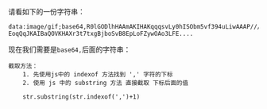 请看如下的一份字符串：

```
data:image/gif;base64,R0lGODlhHAAmAKIHAKqqqsvLy0hISObm5vf394uLiwAAAP///yH5B…EoqQqJKAIBaQOVKHAXr3t7txgBjboSvB8EpLoFZywOAo3LFE....
```

现在我们需要是`base64,`后面的字符串：

```
截取方法：
	1. 先使用js中的 indexof 方法找到 ',' 字符的下标
	2. 使用 js 中的 substring 方法 直接截取 下标后面的值
	
	str.substring(str.indexof(',')+1)
```

